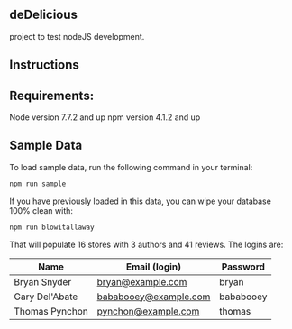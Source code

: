 ## deDelicious

project to test nodeJS development.

## Instructions

## Requirements:
Node version 7.7.2 and up
npm version 4.1.2 and up

## Sample Data

To load sample data, run the following command in your terminal:

```bash
npm run sample
```

If you have previously loaded in this data, you can wipe your database 100% clean with:

```bash
npm run blowitallaway
```

That will populate 16 stores with 3 authors and 41 reviews. The logins are:

|Name|Email (login)|Password|
|---|---|---|
|Bryan Snyder|bryan@example.com|bryan|
|Gary Del'Abate|bababooey@example.com|bababooey|
|Thomas Pynchon|pynchon@example.com|thomas|


